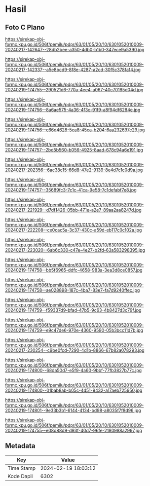 # Hasil

## Foto C Plano

https://sirekap-obj-formc.kpu.go.id/506f/pemilu/pdpr/63/01/05/20/10/6301052010009-20240217-142647--28db2bee-a350-4db0-b1b0-347ece9a5390.jpg

https://sirekap-obj-formc.kpu.go.id/506f/pemilu/pdpr/63/01/05/20/10/6301052010009-20240217-142337--a5e8bcd9-8f8e-4287-a2cd-30f5c378fa14.jpg

https://sirekap-obj-formc.kpu.go.id/506f/pemilu/pdpr/63/01/05/20/10/6301052010009-20240219-174755--290521d6-770a-4ee4-a067-40c70185d04d.jpg

https://sirekap-obj-formc.kpu.go.id/506f/pemilu/pdpr/63/01/05/20/10/6301052010009-20240219-174756--8a6ae575-4a36-4f3c-91f9-a8f94df6284e.jpg

https://sirekap-obj-formc.kpu.go.id/506f/pemilu/pdpr/63/01/05/20/10/6301052010009-20240219-174756--c66d4628-5ea8-45ca-b204-6aa232697c29.jpg

https://sirekap-obj-formc.kpu.go.id/506f/pemilu/pdpr/63/01/05/20/10/6301052010009-20240219-174757--2bd5b560-b056-4925-8aad-678c94a6e191.jpg

https://sirekap-obj-formc.kpu.go.id/506f/pemilu/pdpr/63/01/05/20/10/6301052010009-20240217-202356--6ac38c15-66d8-47e2-9139-8e4d7c1c0d9a.jpg

https://sirekap-obj-formc.kpu.go.id/506f/pemilu/pdpr/63/01/05/20/10/6301052010009-20240219-174757--35689fc3-7c1c-41ca-9e58-7c1defabf7e8.jpg

https://sirekap-obj-formc.kpu.go.id/506f/pemilu/pdpr/63/01/05/20/10/6301052010009-20240217-221929--d7df1426-05bb-471e-a2e7-89aa2aa8247d.jpg

https://sirekap-obj-formc.kpu.go.id/506f/pemilu/pdpr/63/01/05/20/10/6301052010009-20240217-222208--ce0cac5a-3c37-430c-a59d-eb117c0c102a.jpg

https://sirekap-obj-formc.kpu.go.id/506f/pemilu/pdpr/63/01/05/20/10/6301052010009-20240217-223020--6ab6c330-c47e-4e27-b2fd-63a583298395.jpg

https://sirekap-obj-formc.kpu.go.id/506f/pemilu/pdpr/63/01/05/20/10/6301052010009-20240219-174758--bb5f6965-ddfc-4658-983a-3ea3d8ce0857.jpg

https://sirekap-obj-formc.kpu.go.id/506f/pemilu/pdpr/63/01/05/20/10/6301052010009-20240219-174758--ae028898-187c-4ba7-83e7-fa7d9240ffec.jpg

https://sirekap-obj-formc.kpu.go.id/506f/pemilu/pdpr/63/01/05/20/10/6301052010009-20240219-174759--f59337d9-bfad-47b5-9c63-4b8427d3c79f.jpg

https://sirekap-obj-formc.kpu.go.id/506f/pemilu/pdpr/63/01/05/20/10/6301052010009-20240219-174759--e9c47de6-970e-4360-9590-05b3bcc11d7b.jpg

https://sirekap-obj-formc.kpu.go.id/506f/pemilu/pdpr/63/01/05/20/10/6301052010009-20240217-230254--c9be0fcd-7290-4d1b-8866-67b82a078293.jpg

https://sirekap-obj-formc.kpu.go.id/506f/pemilu/pdpr/63/01/05/20/10/6301052010009-20240219-174800--68da50d7-e5f9-4a60-9bbf-77fb3827b77c.jpg

https://sirekap-obj-formc.kpu.go.id/506f/pemilu/pdpr/63/01/05/20/10/6301052010009-20240219-174800--01bab8ab-b05c-4d51-9432-a17aeb725950.jpg

https://sirekap-obj-formc.kpu.go.id/506f/pemilu/pdpr/63/01/05/20/10/6301052010009-20240219-174801--9e33b3b1-6144-4134-bd98-a8035f7f8d96.jpg

https://sirekap-obj-formc.kpu.go.id/506f/pemilu/pdpr/63/01/05/20/10/6301052010009-20240219-174755--e08d88d9-d93f-40d7-96fe-2180988a2997.jpg


## Metadata

| Key        | Value               |
| ---------- | ------------------- |
| Time Stamp | 2024-02-19 18:03:12 |
| Kode Dapil | 6302                |



